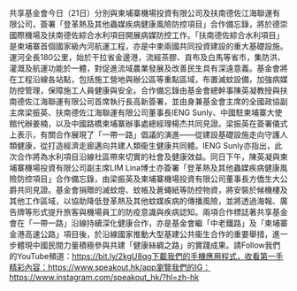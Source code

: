 共享基金會今日（21日）分別與柬埔寨機場投資有限公司及扶南德佐江海聯運有限公司，簽署「登革熱及其他蟲媒疾病健康風險防控項目」合作備忘錄，將於德崇國際機場及扶南德佐綜合水利項目開展病媒防控工作。「扶南德佐綜合水利項目」是柬埔寨首個國家級內河航運工程，亦是中柬兩國共同投資建設的重大基礎設施。運河全長180公里，始於干拉省金邊港，流經茶膠、貢布及白馬等省市，集防洪、灌溉及航運功能於一體，對促進流域農業發展及改善民生具有深遠意義。基金會將在工程沿線各站點，包括施工營地與辦公區等重點區域，布置滅蚊設備，加強病媒防控管理，保障施工人員健康與安全。合作備忘錄由基金會總幹事陳英凝教授與扶南德佐江海聯運有限公司首席執行長高新簽署，並由身兼基金會主席的全國政協副主席梁振英、扶南德佐江海聯運有限公司董事長IENG Sunly、中國駐柬埔寨大使館代辦姜楠，以及中國路橋柬埔寨辦事處總經理楊杰共同見證。梁振英在簽署儀式上表示，有關合作展現了「一帶一路」倡議的演進——從建設基礎設施走向守護人類健康，從打造經濟走廊邁向共建人類衞生健康共同體。IENG Sunly亦指出，此次合作將為水利項目沿線社區帶來切實的社會及健康效益。同日下午，陳英凝與柬埔寨機場投資有限公司副主席LIM Lina博士亦簽署「登革熱及其他蟲媒疾病健康風險防控項目」合作備忘錄，由梁振英及柬埔寨機場投資有限公司董事長方僑生大公爵共同見證。基金會捐贈的滅蚊燈、蚊帳及蒼蠅紙等防控物資，將安裝於候機樓及其他工作區域，以協助降低登革熱及其他蚊媒疾病的傳播風險，並將透過海報、廣告牌等形式提升旅客與機場員工的防疫意識與疾病認知。兩項合作標誌著共享基金會在「一帶一路」沿線持續深化健康合作，亦是基金會繼「中老鐵路」及「柬埔寨金港高速公路」項目後，於沿線國家推動大型基建公共衞生合作的重要舉措，進一步體現中國民間力量積極參與共建「健康絲綢之路」的實踐成果。請Follow我們的YouTube頻道：https://bit.ly/2kgU8qg下載我們的手機應用程式，收看第一手精彩內容：https://www.speakout.hk/app瀏覽我們的IG：https://www.instagram.com/speakout_hk/?hl=zh-hk